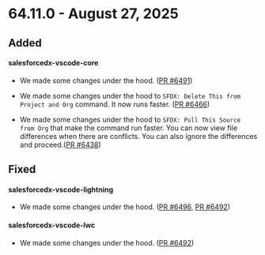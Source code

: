 # 64.11.0 - August 27, 2025

## Added

#### salesforcedx-vscode-core

- We made some changes under the hood. ([PR #6491](https://github.com/forcedotcom/salesforcedx-vscode/pull/6491))

- We made some changes under the hood to `SFDX: Delete This from Project and Org` command. It now runs faster. ([PR #6466](https://github.com/forcedotcom/salesforcedx-vscode/pull/6466))

- We made some changes under the hood to `SFDX: Pull This Source from Org` that make the command run faster. You can now view file differences when there are conflicts. You can also ignore the differences and proceed.([PR #6438](https://github.com/forcedotcom/salesforcedx-vscode/pull/6438))

## Fixed

#### salesforcedx-vscode-lightning

- We made some changes under the hood. ([PR #6496](https://github.com/forcedotcom/salesforcedx-vscode/pull/6496), [PR #6492](https://github.com/forcedotcom/salesforcedx-vscode/pull/6492))

#### salesforcedx-vscode-lwc

- We made some changes under the hood. ([PR #6492](https://github.com/forcedotcom/salesforcedx-vscode/pull/6492))

